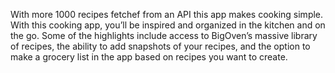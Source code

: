 With more 1000 recipes fetchef from an API this app  makes cooking simple. With this cooking app, you’ll be inspired and organized in the kitchen
and on the go. Some of the highlights include access to BigOven’s massive library of recipes, the ability to add snapshots 
of your recipes, and the option to make a grocery list in the app based on recipes you want to create. 
